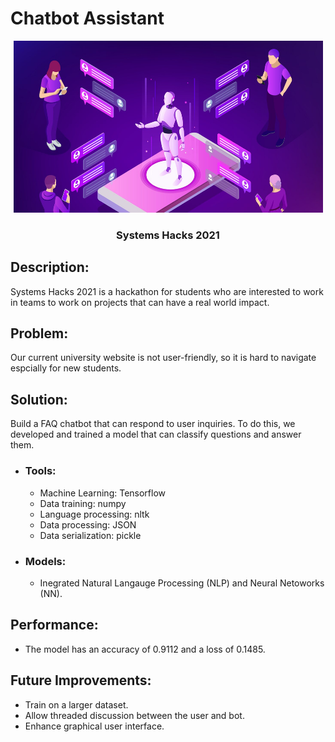 # Chatbot Assistant
<p align="center">
  <img width=495 height=275 src="images/wallpaper.jpg" />
</p>

<h3 align="center">Systems Hacks 2021</h3>

## **Description:**
Systems Hacks 2021 is a hackathon for students who are interested to work in teams to work on projects that can have a real world impact.

## **Problem:**
Our current university website is not user-friendly, so it is hard to navigate espcially for new students.

## **Solution:**
Build a FAQ chatbot that can respond to user inquiries. To do this, we developed and trained a model that can classify questions and answer them.

- ### Tools:
    * Machine Learning: Tensorflow
    * Data training: numpy
    * Language processing: nltk 
    * Data processing: JSON
    * Data serialization: pickle

- ### Models:
    * Inegrated Natural Langauge Processing (NLP) and Neural Netoworks (NN).

## **Performance:**
- The model has an accuracy of 0.9112 and a loss of 0.1485.

## **Future Improvements:**
- Train on a larger dataset.
- Allow threaded discussion between the user and bot.
- Enhance graphical user interface.
